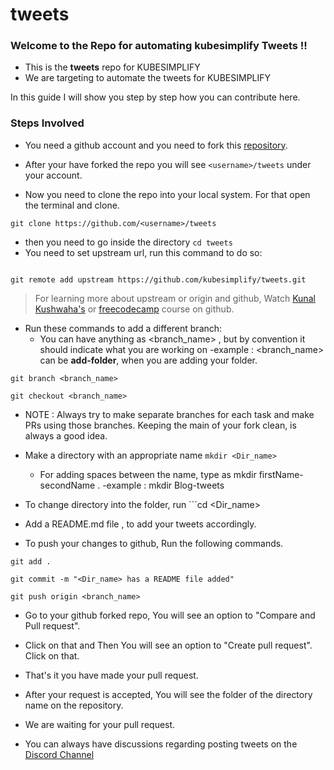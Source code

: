 # tweets
### Welcome to the Repo for automating kubesimplify Tweets !!

- This is the **tweets** repo for KUBESIMPLIFY
- We are targeting to automate the tweets for KUBESIMPLIFY

In this guide I will show you step by step how you can contribute here.

### Steps Involved
- You need a github account and you need to fork this [repository](https://github.com/kubesimplify/tweets.git).

- After your have forked the repo you will see `<username>/tweets` under your account.

- Now you need to clone the repo into your local system. For that open the terminal and clone.
```
git clone https://github.com/<username>/tweets
```
- then you need to go inside the directory
```cd tweets ```
- You need to set upstream url, run this command to do so:
```

git remote add upstream https://github.com/kubesimplify/tweets.git
```
>  For learning more about upstream or origin and github, Watch [Kunal Kushwaha's](https://www.youtube.com/watch?v=apGV9Kg7ics) or [freecodecamp](https://www.youtube.com/watch?v=RGOj5yH7evk) course on github.

- Run these commands to add a different branch:
   - You can have anything as <branch_name> , but by convention it should indicate what you are working on
      -example : <branch_name> can be **add-folder**, when you are adding your folder.
```
git branch <branch_name>

git checkout <branch_name>
```
* NOTE : Always try to make separate branches for each task and make PRs using those branches. Keeping the main of your fork clean, is always a good idea.

- Make a directory with an appropriate name
```mkdir <Dir_name>```
   - For adding spaces between the name, type as mkdir firstName-secondName .
      -example : mkdir Blog-tweets
- To change directory into the folder, run ```cd <Dir_name>
- Add a README.md file , to add your tweets accordingly.

- To push your changes to github, Run the following commands.
```
git add .

git commit -m "<Dir_name> has a README file added"

git push origin <branch_name>
```

- Go to your github forked repo, You will see an option to "Compare and Pull request".
- Click on that and Then You will see an option to "Create pull request". Click on that.
- That's it you have made your pull request.
- After your request is accepted, You will see the folder of the directory name on the repository.

- We are waiting for your pull request.
- You can always have discussions regarding posting tweets on the [Discord Channel](https://saiyampathak.com/discord)




